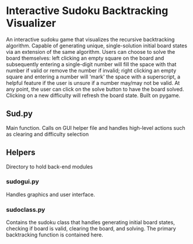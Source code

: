 # **Interactive Sudoku Backtracking Visualizer**
An interactive sudoku game that visualizes the recursive backtracking algorithm. Capable of generating unique, single-solution initial board states via an extension of the same algorithm. Users can choose to solve the board themselves: left clicking an empty square on the board and subsequently entering a single-digit number will fill the space with that number if valid or remove the number if invalid; right clicking an empty square and entering a number will 'mark' the space with a superscript, a helpful feature if the user is unsure if a number may/may not be valid. At any point, the user can click on the solve button to have the board solved. Clicking on a new difficulty will refresh the board state. Built on pygame.

## **Sud.py**
Main function. Calls on GUI helper file and handles high-level actions such as clearing and difficulty selection

## **Helpers**
Directory to hold back-end modules

  ### **sudogui.py**
  Handles graphics and user interface. 

  ### **sudoclass.py**
  Contains the sudoku class that handles generating initial board states, checking if board is valid, clearing the board, and solving. The primary backtracking function is contained here.
